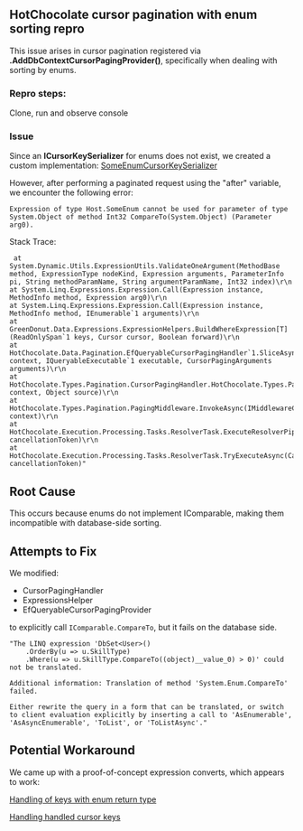 ## HotChocolate cursor pagination with enum sorting repro

This issue arises in cursor pagination registered via **.AddDbContextCursorPagingProvider()**, specifically when dealing with sorting by enums.

### Repro steps:
Clone, run and observe console

### Issue

Since an **ICursorKeySerializer** for enums does not exist, we created a custom implementation:
[SomeEnumCursorKeySerializer](https://github.com/marcin-janiak/cursor-based-pagination-with-enum-sorting/blob/main/Host/SomeEnumCursorKeySerializer.cs)

However, after performing a paginated request using the "after" variable, we encounter the following error:
```
Expression of type Host.SomeEnum cannot be used for parameter of type System.Object of method Int32 CompareTo(System.Object) (Parameter arg0).
```
Stack Trace:
```
 at System.Dynamic.Utils.ExpressionUtils.ValidateOneArgument(MethodBase method, ExpressionType nodeKind, Expression arguments, ParameterInfo pi, String methodParamName, String argumentParamName, Int32 index)\r\n
at System.Linq.Expressions.Expression.Call(Expression instance, MethodInfo method, Expression arg0)\r\n
at System.Linq.Expressions.Expression.Call(Expression instance, MethodInfo method, IEnumerable`1 arguments)\r\n
at GreenDonut.Data.Expressions.ExpressionHelpers.BuildWhereExpression[T](ReadOnlySpan`1 keys, Cursor cursor, Boolean forward)\r\n
at HotChocolate.Data.Pagination.EfQueryableCursorPagingHandler`1.SliceAsync(IResolverContext context, IQueryableExecutable`1 executable, CursorPagingArguments arguments)\r\n
at HotChocolate.Types.Pagination.CursorPagingHandler.HotChocolate.Types.Pagination.IPagingHandler.SliceAsync(IResolverContext context, Object source)\r\n
at HotChocolate.Types.Pagination.PagingMiddleware.InvokeAsync(IMiddlewareContext context)\r\n
at HotChocolate.Execution.Processing.Tasks.ResolverTask.ExecuteResolverPipelineAsync(CancellationToken cancellationToken)\r\n
at HotChocolate.Execution.Processing.Tasks.ResolverTask.TryExecuteAsync(CancellationToken cancellationToken)"
```
## Root Cause
This occurs because enums do not implement IComparable<T>, making them incompatible with database-side sorting.

## Attempts to Fix
We modified:
- CursorPagingHandler
- ExpressionsHelper
- EfQueryableCursorPagingProvider

to explicitly call ```IComparable.CompareTo```, but it fails on the database side.


```
"The LINQ expression 'DbSet<User>()
    .OrderBy(u => u.SkillType)
    .Where(u => u.SkillType.CompareTo((object)__value_0) > 0)' could not be translated. 

Additional information: Translation of method 'System.Enum.CompareTo' failed. 

Either rewrite the query in a form that can be translated, or switch to client evaluation explicitly by inserting a call to 'AsEnumerable', 'AsAsyncEnumerable', 'ToList', or 'ToListAsync'."
```

## Potential Workaround

We came up with a proof-of-concept expression converts, which appears to work:

[Handling of keys with enum return type](https://github.com/marcin-janiak/cursor-based-pagination-with-enum-sorting/blob/main/Host/CustomExpressionHelpers.cs#L101-L118)

[Handling handled cursor keys](https://github.com/marcin-janiak/cursor-based-pagination-with-enum-sorting/blob/main/Host/CustomExpressionHelpers.cs#L78-L86)